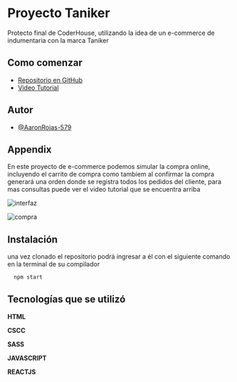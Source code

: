 
# Proyecto Taniker

Protecto final de CoderHouse, utilizando la idea de un e-commerce de indumentaria con la marca Taniker


## Como comenzar

 - [Repositorio en GitHub](https://github.com/AaronRojas-579/PreEntregaReactJS.git)
 - [Video Tutorial](https://firebasestorage.googleapis.com/v0/b/taniker-rojas.appspot.com/o/React%20App%20-%20Google%20Chrome%202022-08-16%2018-41-58.mp4?alt=media&token=cdf6ca46-ac46-439a-b3bf-a49586f0811e)
## Autor

- [@AaronRojas-579](https://github.com/AaronRojas-579)


## Appendix
En este proyecto de e-commerce podemos simular la compra online, incluyendo el carrito de compra  como tambiem al confirmar la compra generará una orden donde se registra todos los pedidos del cliente, para mas consultas puede ver el video tutorial que se encuentra arriba


![interfaz](https://firebasestorage.googleapis.com/v0/b/taniker-rojas.appspot.com/o/Captura%20de%20pantalla%202022-08-16%20184914.png?alt=media&token=51e5917e-3566-4552-af80-abb66ebfde5d)


![compra](https://firebasestorage.googleapis.com/v0/b/taniker-rojas.appspot.com/o/Captura%20de%20pantalla%202022-08-16%20185114.png?alt=media&token=ba380fd9-5fe8-49e2-80b3-fb4bf491a462)



## Instalación

una vez clonado el repositorio podrá ingresar a él con el siguiente comando en la terminal de su compilador 

```bash
  npm start
```


## Tecnologías que se utilizó

**HTML**

**CSCC**

**SASS**

**JAVASCRIPT**

**REACTJS**

